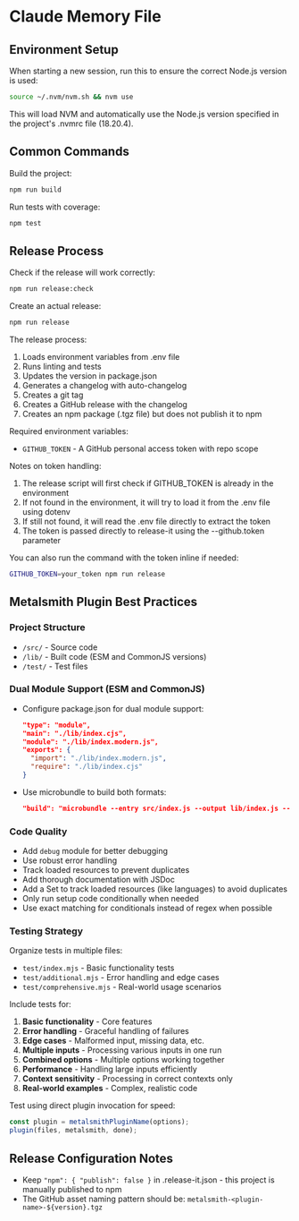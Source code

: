 # Claude Memory File

## Environment Setup

When starting a new session, run this to ensure the correct Node.js version is used:

```bash
source ~/.nvm/nvm.sh && nvm use
```

This will load NVM and automatically use the Node.js version specified in the project's .nvmrc file (18.20.4).

## Common Commands

Build the project:
```bash
npm run build
```

Run tests with coverage:
```bash
npm test
```

## Release Process

Check if the release will work correctly:
```bash
npm run release:check
```

Create an actual release:
```bash
npm run release
```

The release process:
1. Loads environment variables from .env file
2. Runs linting and tests
3. Updates the version in package.json
4. Generates a changelog with auto-changelog
5. Creates a git tag
6. Creates a GitHub release with the changelog
7. Creates an npm package (.tgz file) but does not publish it to npm

Required environment variables:
- `GITHUB_TOKEN` - A GitHub personal access token with repo scope

Notes on token handling:
1. The release script will first check if GITHUB_TOKEN is already in the environment
2. If not found in the environment, it will try to load it from the .env file using dotenv
3. If still not found, it will read the .env file directly to extract the token
4. The token is passed directly to release-it using the --github.token parameter

You can also run the command with the token inline if needed:
```bash
GITHUB_TOKEN=your_token npm run release
```

## Metalsmith Plugin Best Practices

### Project Structure
- `/src/` - Source code
- `/lib/` - Built code (ESM and CommonJS versions)
- `/test/` - Test files

### Dual Module Support (ESM and CommonJS)
- Configure package.json for dual module support:
  ```json
  "type": "module",
  "main": "./lib/index.cjs",
  "module": "./lib/index.modern.js",
  "exports": {
    "import": "./lib/index.modern.js",
    "require": "./lib/index.cjs"
  }
  ```
- Use microbundle to build both formats:
  ```json
  "build": "microbundle --entry src/index.js --output lib/index.js --target node -f esm,cjs --strict --generateTypes=false"
  ```

### Code Quality
- Add `debug` module for better debugging
- Use robust error handling
- Track loaded resources to prevent duplicates
- Add thorough documentation with JSDoc
- Add a Set to track loaded resources (like languages) to avoid duplicates
- Only run setup code conditionally when needed
- Use exact matching for conditionals instead of regex when possible

### Testing Strategy
Organize tests in multiple files:
- `test/index.mjs` - Basic functionality tests
- `test/additional.mjs` - Error handling and edge cases
- `test/comprehensive.mjs` - Real-world usage scenarios

Include tests for:
1. **Basic functionality** - Core features
2. **Error handling** - Graceful handling of failures
3. **Edge cases** - Malformed input, missing data, etc.
4. **Multiple inputs** - Processing various inputs in one run
5. **Combined options** - Multiple options working together
6. **Performance** - Handling large inputs efficiently
7. **Context sensitivity** - Processing in correct contexts only
8. **Real-world examples** - Complex, realistic code

Test using direct plugin invocation for speed:
```javascript
const plugin = metalsmithPluginName(options);
plugin(files, metalsmith, done);
```

## Release Configuration Notes

- Keep `"npm": { "publish": false }` in .release-it.json - this project is manually published to npm
- The GitHub asset naming pattern should be: `metalsmith-<plugin-name>-${version}.tgz`
